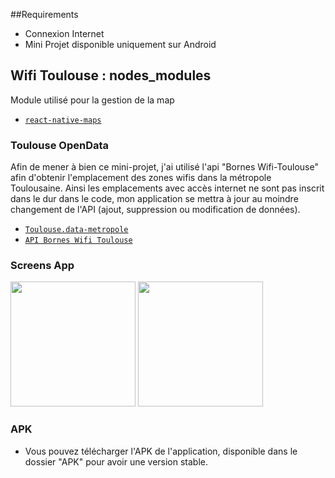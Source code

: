 ##Requirements

* Connexion Internet
* Mini Projet disponible uniquement sur Android


## Wifi Toulouse :  nodes_modules

Module utilisé pour la gestion de la map

* [`react-native-maps`](https://github.com/lelandrichardson/react-native-maps)

### Toulouse OpenData 

Afin de mener à bien ce mini-projet, j'ai utilisé l'api "Bornes Wifi-Toulouse" afin d'obtenir l'emplacement des zones wifis dans la métropole Toulousaine.
Ainsi les emplacements avec accès internet ne sont pas inscrit dans le dur dans le code, mon application se mettra à jour au moindre changement de l'API (ajout, suppression
 ou modification de données).

* [`Toulouse.data-metropole`](https://data.toulouse-metropole.fr)
* [`API Bornes Wifi Toulouse`](https://data.toulouse-metropole.fr/explore/dataset/bornes-wi-fi/information/)

### Screens App 

<img src="../master/screens/accueil.png" width="200px"> <img src="../master/screens/map.png" width="200px">

### APK

* Vous pouvez télécharger l'APK de l'application, disponible dans le dossier "APK" pour avoir une version stable. 
